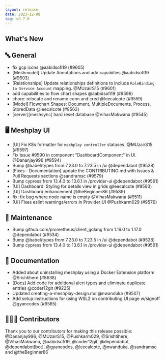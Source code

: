 ```yaml
---
layout: release
date: 2023-12-08
tag: v0.7.0
---
```


## What's New
## 🔤 General
- fix gcp icons @aabidsofi19 (#9605)
- [Meshmodel] Update Annotations and add capabities @aabidsofi19 (#9603)
- [Relationships] Update relationships definitions to include `RoleBinding to Service Account` mapping. @MUzairS15 (#9601)
- add capabilities to flow chart shapes @aabidsofi19 (#9596)
- chore: relocate and rename conn and cred @leecalcote (#9559)
- [Model] Flowchart Shapes: Document, MultipleDocuments, Process, StoredData @leecalcote (#9563)
- [server][meshsync] hard reset database @VihasMakwana (#9545)

## 🖥 Meshplay UI

- [UI] Fix K8s formatter for `meshplay controller` statuses. @MUzairS15 (#9597)
- Fix Issue #9590 in component "DashboardComponent" in UI. @Dananjay996 (#9594)
- Bump @babel/types from 7.23.0 to 7.23.5 in /ui @dependabot (#9528)
- [Fixes - Documentation] update the CONTRIBUTING.md with Issues & Pull Requests sections @sandramsc (#9579)
- Bump cypress from 13.4.0 to 13.6.1 in /provider-ui @dependabot (#9591)
- [UI] Dashboard: Styling for details view in grids @leecalcote (#9593)
- [UI] Dashboard enhancement  @theBeginner86 (#9589)
- fix: fix bug where node name is empty @VihasMakwana (#9511)
- [UI] Fixes eslint warnings/errors in Provider UI @Pushkarm029 (#9576)

## 🧰 Maintenance

- Bump github.com/prometheus/client_golang from 1.16.0 to 1.17.0 @dependabot (#9534)
- Bump @babel/types from 7.23.0 to 7.23.5 in /ui @dependabot (#9528)
- Bump cypress from 13.4.0 to 13.6.1 in /provider-ui @dependabot (#9591)

## 📖 Documentation

- Added about uninstalling meshplay using a Docker Extension platform @Srishtihere (#8638)
- [Docs] Add code for additional alert types and eliminate duplicate entries @coder12git (#9225)
- Updated creating-a-meshplay-design.md @nwanduka (#9507)
- Add setup instructions for using WSL2 on contributing UI page w/signoff  @gyancodes (#9585)

## 👨🏽‍💻 Contributors

Thank you to our contributors for making this release possible:
@Dananjay996, @MUzairS15, @Pushkarm029, @Srishtihere, @VihasMakwana, @aabidsofi19, @coder12git, @dependabot, @dependabot[bot], @gyancodes, @leecalcote, @nwanduka, @sandramsc and @theBeginner86
